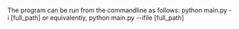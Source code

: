 The program can be run from the commandline as follows:
python main.py -i [full_path]
or equivalently,
python main.py --ifile [full_path]
